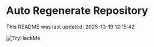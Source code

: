 # Auto Regenerate Repository

This README was last updated: 2025-10-19 12:15:42

 ![TryHackMe](https://tryhackme.com/badge/533634)
